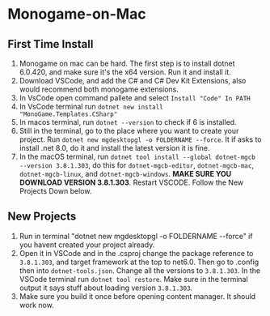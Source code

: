 # Monogame-on-Mac

## First Time Install

1. Monogame on mac can be hard. The first step is to install dotnet 6.0.420, and make sure it's the x64 version. Run it and install it.
2. Download VSCode, and add the C# and C# Dev Kit Extensions, also would recommend both monogame extensions.
3. In VsCode open command pallete and select `Install "Code" In PATH`
4. In VsCode terminal run `dotnet new install "MonoGame.Templates.CSharp"`
5. In macos terminal, run `dotnet --version` to check if 6 is installed.
6. Still in the terminal, go to the place where you want to create your project. Run `dotnet new mgdesktopgl -o FOLDERNAME --force`. It if asks to install .net 8.0, do it and install the latest version it is fine.
7. In the macOS terminal, run `dotnet tool install --global dotnet-mgcb --version 3.8.1.303`, do this for `dotnet-mgcb-editor`, `dotnet-mgcb-mac`, `dotnet-mgcb-linux`, and `dotnet-mgcb-windows`. **MAKE SURE YOU DOWNLOAD VERSION 3.8.1.303**. Restart VSCODE. Follow the New Projects Down below.

## New Projects

1. Run in terminal "dotnet new mgdesktopgl -o FOLDERNAME --force" if you havent created your project already.
2. Open it in VSCode and in the .csproj change the package reference to `3.8.1.303`, and target framework at the top to net6.0. Then go to .config then into `dotnet-tools.json`. Change all the versions to `3.8.1.303`. In the VSCode terminal run `dotnet tool restore`. Make sure in the terminal output it says stuff about loading version `3.8.1.303`.
3. Make sure you build it once before opening content manager. It should work now.

